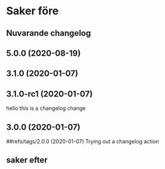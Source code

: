 # Saker före

## Nuvarande changelog

## 5.0.0 (2020-08-19)

## 3.1.0 (2020-01-07)

## 3.1.0-rc1 (2020-01-07)

hello this is a changelog change

## 3.0.0 (2020-01-07)

##refs/tags/2.0.0 (2020-01-07)
Trying out a changelog action


## saker efter
